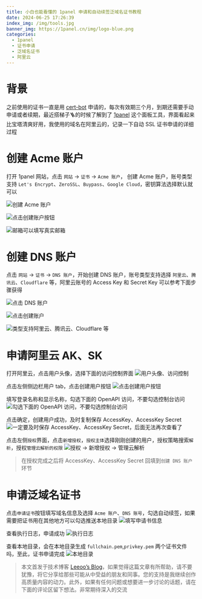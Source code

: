 ```yaml
---
title: 小白也能看懂的 1panel 申请和自动续签泛域名证书教程
date: 2024-06-25 17:26:39
index_img: /img/tools.jpg
banner_img: https://1panel.cn/img/logo-blue.png
categories:
  - 1panel
  - 证书申请
  - 泛域名证书
  - 阿里云
---
```


# 背景

之前使用的证书一直是用 [cert-bot](https://certbot.eff.org/) 申请的，每次有效期三个月，到期还需要手动申请或者续期，最近搭梯子🪜的时候了解到了 [1panel](https://1panel.cn/) 这个面板工具，界面看起来比宝塔清爽好用，我使用的域名在阿里云的，记录一下自动 SSL 证书申请的详细过程

# 创建 Acme 账户

打开 1panel 网站，点击 `网站` -> `证书` -> `Acme 账户`， 创建 Acme 账户，账号类型支持 `Let's Encrypt`、`ZeroSSL`、`Buypass`、`Google Cloud`，密钥算法选择默认就可以

![创建 Acme 账户](https://images-ktzz.oss-cn-beijing.aliyuncs.com/blogs/1panel-certs/1.jpg?x-oss-process=image/watermark,image_YmxvZ3Mvd2F0ZXJtYXJrLnBuZw)

![点击创建账户按钮](https://images-ktzz.oss-cn-beijing.aliyuncs.com/blogs/1panel-certs/2.jpg?x-oss-process=image/watermark,image_YmxvZ3Mvd2F0ZXJtYXJrLnBuZw)

![邮箱可以填写真实邮箱](https://images-ktzz.oss-cn-beijing.aliyuncs.com/blogs/1panel-certs/3.jpg?x-oss-process=image/watermark,image_YmxvZ3Mvd2F0ZXJtYXJrLnBuZw)

# 创建 DNS 账户

点击 `网站` -> `证书` -> `DNS 账户`，开始创建 DNS 账户，账号类型支持选择 `阿里云`、`腾讯云`、`Cloudflare` 等，阿里云账号的 Access Key 和 Secret Key 可以参考下面步骤获得

![点击 DNS 账户](https://images-ktzz.oss-cn-beijing.aliyuncs.com/blogs/1panel-certs/4.jpg?x-oss-process=image/watermark,image_YmxvZ3Mvd2F0ZXJtYXJrLnBuZw)


![点击创建账户](https://images-ktzz.oss-cn-beijing.aliyuncs.com/blogs/1panel-certs/5.jpg?x-oss-process=image/watermark,image_YmxvZ3Mvd2F0ZXJtYXJrLnBuZw)

![类型支持阿里云、腾讯云、Cloudflare 等](https://images-ktzz.oss-cn-beijing.aliyuncs.com/blogs/1panel-certs/6.jpg?x-oss-process=image/watermark,image_YmxvZ3Mvd2F0ZXJtYXJrLnBuZw)

# 申请阿里云 AK、SK
打开阿里云，点击用户头像，选择下面的访问控制界面
![用户头像、访问控制](https://images-ktzz.oss-cn-beijing.aliyuncs.com/blogs/1panel-certs/7.jpg?x-oss-process=image/watermark,image_YmxvZ3Mvd2F0ZXJtYXJrLnBuZw)

点击左侧侧边栏用户 tab，点击创建用户按钮
![点击创建用户按钮](https://images-ktzz.oss-cn-beijing.aliyuncs.com/blogs/1panel-certs/8.jpg?x-oss-process=image/watermark,image_YmxvZ3Mvd2F0ZXJtYXJrLnBuZw)

填写登录名称和显示名称，勾选下面的 OpenAPI 访问，不要勾选控制台访问
![勾选下面的 OpenAPI 访问，不要勾选控制台访问](https://images-ktzz.oss-cn-beijing.aliyuncs.com/blogs/1panel-certs/9.jpg?x-oss-process=image/watermark,image_YmxvZ3Mvd2F0ZXJtYXJrLnBuZw)

点击确定，创建用户成功，及时复制保存 AccessKey、AccessKey Secret
![一定要及时保存 AccessKey、AccessKey Secret，后面无法再次查看了](https://images-ktzz.oss-cn-beijing.aliyuncs.com/blogs/1panel-certs/10.jpg?x-oss-process=image/watermark,image_YmxvZ3Mvd2F0ZXJtYXJrLnBuZw)

点击左侧`授权`界面，点击`新增授权`，`授权主体`选择刚刚创建的用户，授权策略搜索`解析`，授权`管理云解析的权限`
![授权 -> 新增授权 -> 管理云解析](https://images-ktzz.oss-cn-beijing.aliyuncs.com/blogs/1panel-certs/11.jpg?x-oss-process=image/watermark,image_YmxvZ3Mvd2F0ZXJtYXJrLnBuZw)

> 在授权完成之后将 AccessKey、AccessKey Secret 回填到`创建 DNS 账户`环节

# 申请泛域名证书

点击`申请证书`按钮填写域名信息及选择 `Acme 账户`、`DNS 账号`，勾选自动续签，如果需要把证书用在其他地方可以勾选推送本地目录
![填写申请书信息](https://images-ktzz.oss-cn-beijing.aliyuncs.com/blogs/1panel-certs/12.jpg?x-oss-process=image/watermark,image_YmxvZ3Mvd2F0ZXJtYXJrLnBuZw)

查看执行日志，申请成功
![执行日志](https://images-ktzz.oss-cn-beijing.aliyuncs.com/blogs/1panel-certs/13.jpg?x-oss-process=image/watermark,image_YmxvZ3Mvd2F0ZXJtYXJrLnBuZw)

查看本地目录，会在本地目录生成 `fullchain.pem`,`privkey.pem` 两个证书文件吗，至此，证书申请完成
![本地目录](https://images-ktzz.oss-cn-beijing.aliyuncs.com/blogs/1panel-certs/17.jpg?x-oss-process=image/watermark,image_YmxvZ3Mvd2F0ZXJtYXJrLnBuZw)

> 本文首发于技术博客 [Leeoo’s Blog](https://blog.ktzz.cc)，如果觉得这篇文章有所帮助，请不要犹豫，将它分享给那些可能从中受益的朋友和同事。您的支持是我继续创作高质量内容的动力。此外，如果有任何问题或想要进一步讨论的话题，请在下面的评论区留下想法。非常期待深入的交流